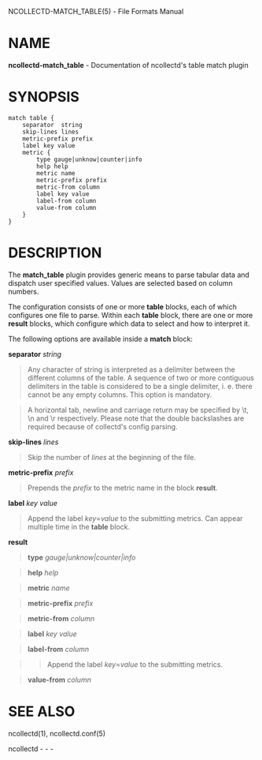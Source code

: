 NCOLLECTD-MATCH\_TABLE(5) - File Formats Manual

# NAME

**ncollectd-match\_table** - Documentation of ncollectd's table match plugin

# SYNOPSIS

	match table {
	    separator  string
	    skip-lines lines
	    metric-prefix prefix
	    label key value
	    metric {
	        type gauge|unknow|counter|info
	        help help
	        metric name
	        metric-prefix prefix
	        metric-from column
	        label key value
	        label-from column
	        value-from column
	    }
	}

# DESCRIPTION

The **match\_table** plugin provides generic means to parse tabular data
and dispatch user specified values.
Values are selected based on column numbers.

The configuration consists of one or more **table** blocks, each of which
configures one file to parse.
Within each **table** block, there are one or more **result** blocks,
which configure which data to select and how to interpret it.

The following options are available inside a **match** block:

**separator** *string*

> Any character of string is interpreted as a delimiter between the different
> columns of the table.
> A sequence of two or more contiguous delimiters in the table is considered
> to be a single delimiter, i. e. there cannot be any empty columns.
> This option is mandatory.

> A horizontal tab, newline and carriage return may be specified by &#92;t,
> &#92;n and &#92;r respectively.
> Please note that the double backslashes are required because of collectd's
> config parsing.

**skip-lines** *lines*

> Skip the number of *lines* at the beginning of the file.

**metric-prefix** *prefix*

> Prepends the *prefix* to the metric name in the block **result**.

**label** *key* *value*

> Append the label *key*=*value* to the submitting metrics.
> Can appear multiple time in the **table** block.

**result**

> **type** *gauge|unknow|counter|info*

> **help** *help*

> **metric** *name*

> **metric-prefix** *prefix*

> **metric-from** *column*

> **label** *key* *value*

> **label-from** *column*

> > Append the label *key*=*value* to the submitting metrics.

> **value-from** *column*

# SEE ALSO

ncollectd(1),
ncollectd.conf(5)

ncollectd - - -
